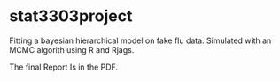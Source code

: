 # stat3303project
Fitting a bayesian hierarchical model on fake flu data. Simulated with an MCMC algorith using R and Rjags.

The final Report Is in the PDF.
